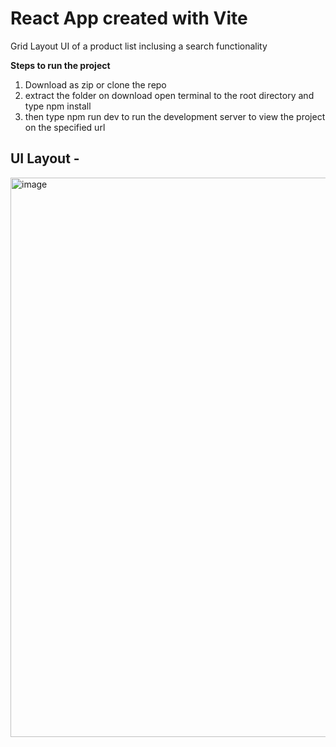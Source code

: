 # React App created with Vite 

Grid Layout UI of a product list inclusing a search functionality 

**Steps to run the project**

1. Download as zip or clone the repo
2. extract the folder on download open terminal to the root directory and type npm install
3. then type npm run dev to run the development server to view the project on the specified url 

## UI Layout - 

<img width="895" alt="image" src="https://github.com/Souptik18/GridTask/assets/62500243/609ebb38-1bd3-4ed7-9fdb-a9dc665aaec9">
